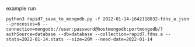example run

``python3 rapid7_save_to_mongodb.py -f 2022-01-14-1642118832-fdns_a.json --processes=6 --connection=mongodb://user:password@hostmongodb:portmongodb/?authSource=database --db=database --collection=rapid7.fdns.a --stats=2022-01-14.stats --size=20M --need-date=2022-01-14``
